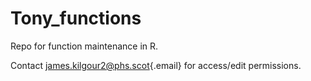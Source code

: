 # Tony_functions

Repo for function maintenance in R.

Contact [james.kilgour2\@phs.scot](mailto:james.kilgour2@phs.scot){.email} for access/edit permissions.